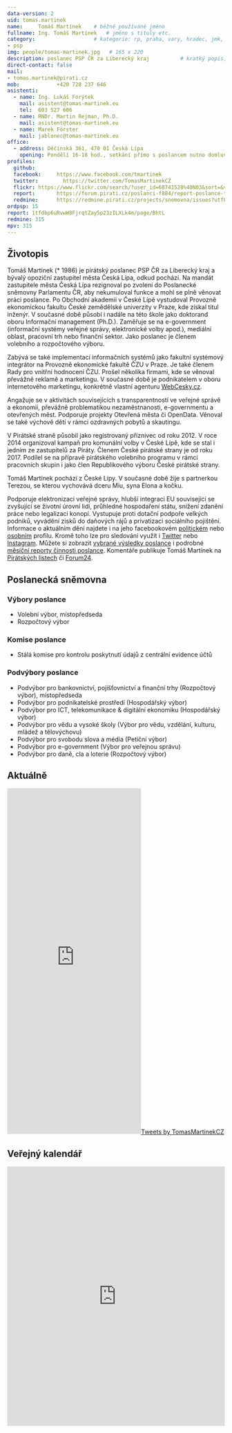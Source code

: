 ```yaml
---
data-version: 2
uid: tomas.martinek
name:     Tomáš Martínek  	# běžně používáné jméno
fullname: Ing. Tomáš Martínek  	# jméno s tituly etc.
category:                 	# kategorie: rp, praha, vary, hradec, jmk, senat
- psp
img: people/tomas-martinek.jpg   # 165 x 220
description: poslanec PSP ČR za Liberecký kraj         	# kratký popis, max 160 znaků
direct-contact: false
mail:
- tomas.martinek@pirati.cz
mob:	        +420 728 237 646
asistenti:
  - name: Ing. Lukáš Forýtek
    mail: asistent@tomas-martinek.eu
    tel:  603 527 606
  - name: RNDr. Martin Rejman, Ph.D.
    mail: asistent@tomas-martinek.eu
  - name: Marek Förster
    mail: jablonec@tomas-martinek.eu
office:
  - address: Děčínská 361, 470 01 Česká Lípa
    opening: Pondělí 16-18 hod., setkání přímo s poslancem nutno domluvit předem na adrese ceskalipa@tomas-martinek.eu.
profiles:
  github:       
  facebook:     https://www.facebook.com/tmartinek
  twitter: 		  https://twitter.com/TomasMartinekCZ
  flickr: https://www.flickr.com/search/?user_id=68741528%40N03&sort=&view_all=1&text=Tom%C3%A1%C5%A1%20Mart%C3%ADnek		    
  report:       https://forum.pirati.cz/poslanci-f884/report-poslance-tomas-martinek-t38894.html
  redmine:      https://redmine.pirati.cz/projects/snemovna/issues?utf8=%E2%9C%93&set_filter=1&f%5B%5D=status_id&op%5Bstatus_id%5D=o&f%5B%5D=fixed_version_id&op%5Bfixed_version_id%5D=%3D&v%5Bfixed_version_id%5D%5B%5D=28&f%5B%5D=assigned_to_id&op%5Bassigned_to_id%5D=%3D&v%5Bassigned_to_id%5D%5B%5D=315&f%5B%5D=&c%5B%5D=subject&c%5B%5D=status&c%5B%5D=priority&c%5B%5D=due_date&c%5B%5D=done_ratio&group_by=assigned_to&t%5B%5D=
ordpsp: 15
report: 1tfdbp6uRvwW8FjrqtZay5p23zILXLk4m/page/BhtL
redmine: 315
mpv: 315
---
```

## Životopis

Tomáš Martínek (* 1986) je pirátský poslanec PSP ČR za Liberecký kraj a bývalý opoziční zastupitel města Česká Lípa, odkud pochází. Na mandát zastupitele města Česká Lípa rezignoval po zvolení do Poslanecké sněmovny Parlamentu ČR, aby nekumuloval funkce a mohl se plně věnovat práci poslance. Po Obchodní akademii v České Lípě vystudoval Provozně ekonomickou fakultu České zemědělské univerzity v Praze, kde získal titul inženýr. V současné době působí i nadále na této škole jako doktorand oboru Informační management (Ph.D.). Zaměřuje se na e-government (informační systémy veřejné správy, elektronické volby apod.), mediální oblast, pracovní trh nebo finanční sektor. Jako poslanec je členem volebního a rozpočtového výboru.

Zabývá se také implementací informačních systémů jako fakultní systémový integrátor na Provozně ekonomické fakultě ČZU v Praze. Je také členem Rady pro vnitřní hodnocení ČZU. Prošel několika firmami, kde se věnoval převážně reklamě a marketingu. V současné době je podnikatelem v oboru internetového marketingu, konkrétně vlastní agenturu [WebCesky.cz](https://www.webcesky.cz). 

Angažuje se v aktivitách souvisejících s transparentností ve veřejné správě a ekonomií, převážně problematikou nezaměstnanosti, e-governmentu a otevřených měst. Podporuje projekty Otevřená města či OpenData. Věnoval se také výchově dětí v rámci ozdravných pobytů a skautingu.

V Pirátské straně působil jako registrovaný příznivec od roku 2012. V roce 2014 organizoval kampaň pro komunální volby v České Lípě, kde se stal i jedním ze zastupitelů za Piráty. Členem České pirátské strany je od roku 2017. Podílel se na přípravě pirátského volebního programu v rámci pracovních skupin i jako člen Republikového výboru České pirátské strany.

Tomáš Martínek pochází z České Lípy. V současné době žije s partnerkou Terezou, se kterou vychovává dceru Miu, syna Elona a kočku.

Podporuje elektronizaci veřejné správy, hlubší integraci EU související se zvyšující se životní úrovní lidí, průhledné hospodaření státu, snížení zdanění práce nebo legalizaci konopí. Vystupuje proti dotační podpoře velkých podniků, vyvádění zisků do daňových rájů a  privatizaci sociálního pojištění. 
 Informace o aktuálním dění najdete i na jeho facebookovém [politickém](https://www.facebook.com/tomas.martinek.pirati/) nebo [osobním](https://www.facebook.com/tmartinek) profilu. Kromě toho lze pro sledování využít i [Twitter](https://twitter.com/TomasMartinekCZ) nebo [Instagram](https://www.instagram.com/tommartinek/). Můžete si zobrazit [vybrané výsledky poslance](https://www.pirati.cz/vysledky/#type=own&datefilter5=all&resorty-select=resort-finance%2Cresort-informatika%2Cresort-vnitro-a-bezpecnost%2Cresort-spravedlnost%2Cresort-skolstvi%2Cresort-prace-a-socialnich-veci%2Cresort-zivotni-prostredi%2Cresort-zemedelstvi%2Cresort-prumysl-a-obchod%2Cresort-evropska-unie-zahranici-obrana%2Cresort-doprava-a-logistika%2Cresort-zdravotnictvi%2Cresort-kultura%2Cresort-mistni-rozvoj&poslanci-select=tomas-martinek&cycletype=state&grouptype=poslanec) i podrobné [měsíční reporty činnosti poslance](https://forum.pirati.cz/poslanci-f884/report-poslance-tomas-martinek-t38894.html). Komentáře publikuje Tomáš Martínek na [Pirátských listech](https://www.piratskelisty.cz/stitek/Tom%C3%A1%C5%A1%20Mart%C3%ADnek) či [Forum24](https://www.forum24.cz/autor/tomas-martinek/).


Poslanecká sněmovna
-------------------

### Výbory poslance
- Volební výbor, místopředseda
- Rozpočtový výbor

### Komise poslance
- Stálá komise pro kontrolu poskytnutí údajů z centrální evidence účtů

### Podvýbory poslance
- Podvýbor pro bankovnictví, pojišťovnictví a finanční trhy (Rozpočtový výbor), místopředseda
- Podvýbor pro podnikatelské prostředí (Hospodářský výbor)
- Podvýbor pro ICT, telekomunikace & digitální ekonomiku (Hospodářský výbor)
- Podvýbor pro vědu a vysoké školy (Výbor pro vědu, vzdělání, kulturu, mládež a tělovýchovu)
- Podvýbor pro svobodu slova a média (Petiční výbor)
- Podvýbor pro e-government (Výbor pro veřejnou správu)
- Podvýbor pro daně, cla a loterie (Rozpočtový výbor)

Aktuálně
--------
<div><span style="display:inline-block; max-width:330px;">
<iframe src="https://www.facebook.com/plugins/page.php?href=https%3A%2F%2Fwww.facebook.com%2Ftomas.martinek.pirati&tabs=timeline&width=310&height=800&small_header=true&adapt_container_width=false&hide_cover=false&show_facepile=true&appId=275645779112488" width="310" height="800" style="border:none;overflow:hidden" scrolling="no" frameborder="0" allowfullscreen="true" allow="autoplay; clipboard-write; encrypted-media; picture-in-picture; web-share"></iframe>
</span><span style="display:inline-block; max-width:330px;">
<a class="twitter-timeline" data-lang="cs" data-width="370" data-height="800" data-theme="light" href="https://twitter.com/TomasMartinekCZ?ref_src=twsrc%5Etfw">Tweets by TomasMartinekCZ</a> <script async src="https://platform.twitter.com/widgets.js" charset="utf-8"></script>
</span>
</div>

Veřejný kalendář
----------------

<iframe src="https://calendar.google.com/calendar/embed?src=spnksjkkqsm5s05p05clfjjr14%40group.calendar.google.com&ctz=Europe%2FPrague" style="border: 0; max-width:100%" width="740" height="600" frameborder="0" scrolling="no"></iframe>

